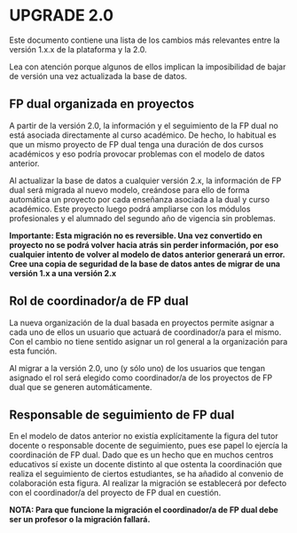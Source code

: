 UPGRADE 2.0
===========

Este documento contiene una lista de los cambios más relevantes entre la versión 1.x.x
de la plataforma y la 2.0.

Lea con atención porque algunos de ellos implican la imposibilidad de bajar de versión 
una vez actualizada la base de datos.

FP dual organizada en proyectos
-------------------------------

A partir de la versión 2.0, la información y el seguimiento de la FP dual no está asociada
directamente al curso académico. De hecho, lo habitual es que un mismo proyecto de FP dual
tenga una duración de dos cursos académicos y eso podría provocar problemas con el modelo
de datos anterior.

Al actualizar la base de datos a cualquier versión 2.x, la información de FP dual será
migrada al nuevo modelo, creándose para ello de forma automática un proyecto por cada
enseñanza asociada a la dual y curso académico. Este proyecto luego podrá ampliarse con 
los módulos profesionales y el alumnado del segundo año de vigencia sin problemas.

**Importante: Esta migración no es reversible. Una vez convertido en proyecto no se podrá
volver hacia atrás sin perder información, por eso cualquier intento de volver al modelo
de datos anterior generará un error. Cree una copia de seguridad de la base de datos antes
de migrar de una versión 1.x a una versión 2.x**

Rol de coordinador/a de FP dual
-------------------------------
La nueva organización de la dual basada en proyectos permite asignar a cada uno de ellos
un usuario que actuará de coordinador/a para el mismo. Con el cambio no tiene sentido
asignar un rol general a la organización para esta función.

Al migrar a la versión 2.0, uno (y sólo uno) de los usuarios que tengan asignado el rol
será elegido como coordinador/a de los proyectos de FP dual que se generen automáticamente.

Responsable de seguimiento de FP dual
-------------------------------------
En el modelo de datos anterior no existía explícitamente la figura del tutor docente o
responsable docente de seguimiento, pues ese papel lo ejercía la coordinación de FP dual.
Dado que es un hecho que en muchos centros educativos sí existe un docente distinto al
que ostenta la coordinación que realiza el seguimiento de ciertos estudiantes, se ha 
añadido al convenio de colaboración esta figura. Al realizar la migración se establecerá
por defecto con el coordinador/a del proyecto de FP dual en cuestión.

**NOTA: Para que funcione la migración el coordinador/a de FP dual debe ser un profesor o
la migración fallará.**